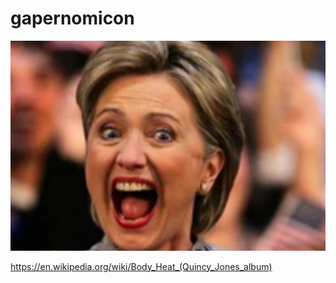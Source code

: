 
gapernomicon
============
![](https://github.com/nondejus/gapernomicon/blob/main/ArtBoard%20Image%20(39).jpg) 

https://en.wikipedia.org/wiki/Body_Heat_(Quincy_Jones_album)

